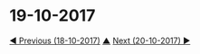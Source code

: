 # 19-10-2017

[◀ Previous (18-10-2017)](https://github.com/humayuns/Workspace/blob/master/Diary/2017/October/18/notebook.md) [▲](https://github.com/humayuns/Workspace/tree/master/Diary/2017/October)
[Next (20-10-2017) ▶](https://github.com/humayuns/Workspace/blob/master/Diary/2017/October/20/notebook.md)